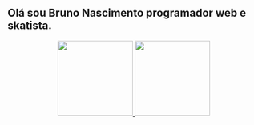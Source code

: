  ## Olá sou Bruno Nascimento programador web e skatista.
 
 <div align="center">
  <a href="https://github.com/BrunoNascimentoBarbosa">
  <img height="150em" src="https://github-readme-stats.vercel.app/api?username=BrunoNascimentoBarbosa&show_icons=true&theme=drack&include_all_commits=true&count_private=true"/>
  <img height="150em" src="https://github-readme-stats.vercel.app/api/top-langs/?username=BrunoNascimentoBarbosa&layout=compact&langs_count=7&theme=drack"/>
</div>
 
 
 
